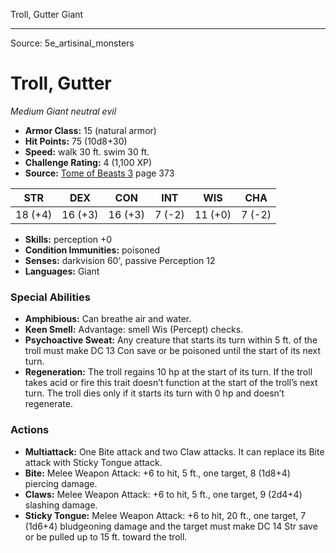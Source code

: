 <MonsterName/>Troll, Gutter</MonsterName>
<CreatureType/>Giant</CreatureType>



---

Source: 5e_artisinal_monsters

# Troll, Gutter

*Medium* *Giant* *neutral evil*

- **Armor Class:** 15 (natural armor)
- **Hit Points:** 75 (10d8+30)
- **Speed:** walk 30 ft. swim 30 ft.
- **Challenge Rating:** 4 (1,100 XP)
- **Source:** [Tome of Beasts 3](https://koboldpress.com/kpstore/product/tome-of-beasts-3-for-5th-edition/) page 373

| STR | DEX | CON | INT | WIS | CHA |
| --- | --- | --- | --- | --- | --- |
| 18 (+4) | 16 (+3) | 16 (+3) | 7 (-2) | 11 (+0) | 7 (-2) |

- **Skills:** perception +0
- **Condition Immunities:** poisoned
- **Senses:** darkvision 60', passive Perception 12
- **Languages:** Giant

### Special Abilities

- **Amphibious:** Can breathe air and water.
- **Keen Smell:** Advantage: smell Wis (Percept) checks.
- **Psychoactive Sweat:** Any creature that starts its turn within 5 ft. of the troll must make DC 13 Con save or be poisoned until the start of its next turn.
- **Regeneration:** The troll regains 10 hp at the start of its turn. If the troll takes acid or fire this trait doesn’t function at the start of the troll’s next turn. The troll dies only if it starts its turn with 0 hp and doesn’t regenerate.

### Actions

- **Multiattack:** One Bite attack and two Claw attacks. It can replace its Bite attack with Sticky Tongue attack.
- **Bite:** Melee Weapon Attack: +6 to hit, 5 ft., one target, 8 (1d8+4) piercing damage.
- **Claws:** Melee Weapon Attack: +6 to hit, 5 ft., one target, 9 (2d4+4) slashing damage.
- **Sticky Tongue:** Melee Weapon Attack: +6 to hit, 20 ft., one target, 7 (1d6+4) bludgeoning damage and the target must make DC 14 Str save or be pulled up to 15 ft. toward the troll.




